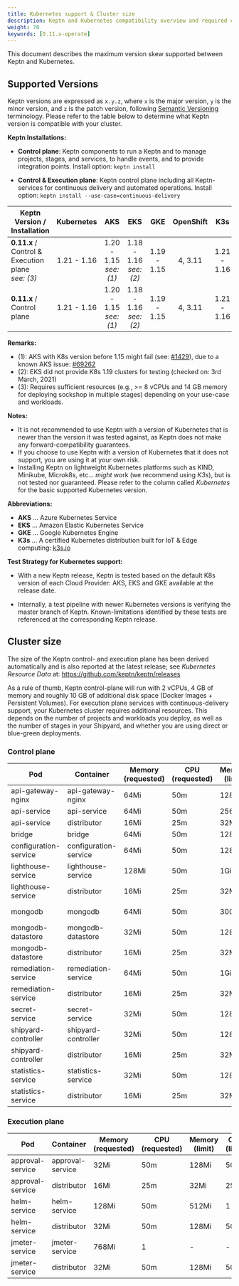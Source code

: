 ```yaml
---
title: Kubernetes support & Cluster size
description: Keptn and Kubernetes compatibility overview and required cluster size.
weight: 70
keywords: [0.11.x-operate]
---
```


This document describes the maximum version skew supported between Keptn and Kubernetes.

## Supported Versions

Keptn versions are expressed as `x.y.z`, where `x` is the major version, `y` is the minor version, and `z` is the patch version, following [Semantic Versioning](https://semver.org/spec/v2.0.0.html) terminology. Please refer to the table below to determine what Keptn version is compatible with your cluster.

**Keptn Installations:**

* **Control plane**: Keptn components to run a Keptn and to manage projects, stages, and services, to handle events, and to provide integration points. Install option: `keptn install`

* **Control & Execution plane**: Keptn control plane including all Keptn-services for continuous delivery and automated operations. Install option: `keptn install --use-case=continuous-delivery`

<!-- use https://www.tablesgenerator.com/markdown_tables# for editing -->

| Keptn Version /<br>Installation                           | Kubernetes  | AKS                       | EKS                       | GKE           | OpenShift   | K3s         | Minishift               |
|-----------------------------------------------------------|:-----------:|:-------------------------:|:-------------------------:|:-------------:|:-----------:|:-----------:|:------------------------|
| **0.11.x** / <br>Control & Execution plane<br>*see: (3)*   | 1.21 - 1.16 | 1.20 - 1.15<br>*see: (1)* | 1.18 - 1.16<br>*see: (2)* | 1.19 - 1.15   | 4, 3.11     | 1.21 - 1.16 | 1.34.2<br>(K8s: 1.11)   |
| **0.11.x** / <br>Control plane                             | 1.21 - 1.16 | 1.20 - 1.15<br>*see: (1)* | 1.18 - 1.16<br>*see: (2)* | 1.19 - 1.15   | 4, 3.11     | 1.21 - 1.16 | 1.34.2<br>(K8s: 1.11)   |

**Remarks:**

* (1): AKS with K8s version before 1.15 might fail (see: [#1429](https://github.com/keptn/keptn/issues/1429)), due to a known AKS issue: [#69262](https://github.com/kubernetes/kubernetes/issues/69262)
* (2): EKS did not provide K8s 1.19 clusters for testing (checked on: 3rd March, 2021)
* (3): Requires sufficient resources (e.g., >= 8 vCPUs and 14 GB memory for deploying sockshop in multiple stages) depending on your use-case and workloads.

**Notes:**

* It is not recommended to use Keptn with a version of Kubernetes that is newer than the version it was tested against, as Keptn does not make any forward-compatibility guarantees.
* If you choose to use Keptn with a version of Kubernetes that it does not support, you are using it at your own risk.
* Installing Keptn on lightweight Kubernetes platforms such as KIND, Minikube, Microk8s, etc... *might* work (we recommend using *K3s*), but is not tested nor guaranteed. Please refer to the column called *Kubernetes* for the basic supported Kubernetes version.

**Abbreviations:**

* **AKS** ... Azure Kubernetes Service
* **EKS** ... Amazon Elastic Kubernetes Service
* **GKE** ... Google Kubernetes Engine
* **K3s** ... A certified Kubernetes distribution built for IoT & Edge computing: [k3s.io](https://k3s.io/)

**Test Strategy for Kubernetes support:**

* With a new Keptn release, Keptn is tested based on the default K8s version of each Cloud Provider: AKS, EKS and GKE available at the release date.

* Internally, a test pipeline with newer Kubernetes versions is verifying the master branch of Keptn. Known-limitations identified by these tests are referenced at the corresponding Keptn release. 

## Cluster size

The size of the Keptn control- and execution plane has been derived automatically and is also reported at the latest release; see *Kubernetes Resource Data* at: https://github.com/keptn/keptn/releases

As a rule of thumb, Keptn control-plane will run with 2 vCPUs, 4 GB of memory and roughly 10 GB of additional disk space (Docker Images + Persistent Volumes).
For execution plane services with continuous-delivery support, your Kubernetes cluster requires additional resources.
This depends on the number of projects and workloads you deploy, as well as the number of stages in your Shipyard, and whether you are using direct or blue-green deployments.

### Control plane

| Pod | Container | Memory (requested) | CPU (requested) | Memory (limit) | CPU (limit) | Images |
|-----|-----------|--------------------|-----------------|----------------|-------------|--------|
| api-gateway-nginx | api-gateway-nginx | 64Mi | 50m | 128Mi | 250m | docker.io/nginxinc/nginx-unprivileged:1.19.4-alpine | 
| api-service | api-service | 64Mi | 50m | 256Mi | 500m | docker.io/keptn/api:0.9.0 | 
| api-service | distributor | 16Mi | 25m | 32Mi | 250m | docker.io/keptn/distributor:0.9.0 |
| bridge | bridge | 64Mi | 50m | 128Mi | 500m | docker.io/keptn/bridge2:0.9.0 | 
| configuration-service | configuration-service | 64Mi | 50m | 128Mi | 500m | docker.io/keptn/configuration-service:0.9.0 |
| lighthouse-service | lighthouse-service | 128Mi | 50m | 1Gi | 500m | docker.io/keptn/lighthouse-service:0.9.0 | 
| lighthouse-service | distributor | 16Mi | 25m | 32Mi | 250m | docker.io/keptn/distributor:0.9.0 | 
| mongodb | mongodb | 64Mi | 50m | 300Mi | 100m | docker.io/centos/mongodb-36-centos7:1 | 
| mongodb-datastore | mongodb-datastore | 32Mi | 50m | 128Mi | 500m | docker.io/keptn/mongodb-datastore:0.9.0 | 
| mongodb-datastore | distributor | 16Mi | 25m | 32Mi | 250m | docker.io/keptn/distributor:0.9.0 | 
| remediation-service | remediation-service | 64Mi | 50m | 1Gi | 500m | docker.io/keptn/remediation-service:0.9.0 | 
| remediation-service | distributor | 16Mi | 25m | 32Mi | 250m | docker.io/keptn/distributor:0.9.0 | 
| secret-service | secret-service | 32Mi | 50m | 128Mi | 500m | docker.io/keptn/secret-service:0.9.0 | 
| shipyard-controller | shipyard-controller | 32Mi | 50m | 128Mi | 500m | docker.io/keptn/shipyard-controller:0.9.0 | 
| shipyard-controller | distributor | 16Mi | 25m | 32Mi | 250m | docker.io/keptn/distributor:0.9.0 | 
| statistics-service | statistics-service | 32Mi | 50m | 128Mi | 500m | docker.io/keptn/statistics-service:0.9.0 | 
| statistics-service | distributor | 16Mi | 25m | 32Mi | 250m | docker.io/keptn/distributor:0.9.0 | 


### Execution plane

| Pod | Container | Memory (requested) | CPU (requested) | Memory (limit) | CPU (limit) | Images |
|-----|-----------|--------------------|-----------------|----------------|-------------|--------|
| approval-service | approval-service | 32Mi | 50m | 128Mi | 500m | docker.io/keptn/approval-service:0.9.0 | 
| approval-service | distributor | 16Mi | 25m | 32Mi | 250m | docker.io/keptn/distributor:0.9.0 | 
| helm-service | helm-service | 128Mi | 50m | 512Mi | 1 | docker.io/keptn/helm-service:0.9.0 | 
| helm-service | distributor | 32Mi | 50m | 128Mi | 500m | docker.io/keptn/distributor:0.9.0 | 
| jmeter-service | jmeter-service | 768Mi | 1 | - | - | docker.io/keptn/jmeter-service:0.9.0 | 
| jmeter-service | distributor | 32Mi | 50m | 128Mi | 500m | docker.io/keptn/distributor:0.9.0 | 
